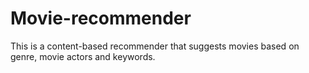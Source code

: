 # Movie-recommender
This is a content-based recommender that suggests movies based on genre, movie actors and keywords.

